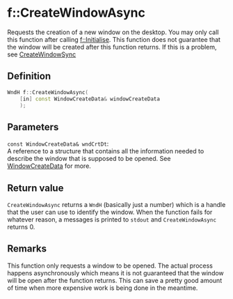 # f::CreateWindowAsync
Requests the creation of a new window on the desktop. You may only call this function after calling [f::Initialise](Initialise_func).
This function does not guarantee that the window will be created after this function returns. If this is a problem, see 
[CreateWindowSync](CreateWindowSync_func)

## Definition
```C++
WndH f::CreateWindowAsync(
    [in] const WindowCreateData& windowCreateData
    );
```

## Parameters
`const WindowCreateData& wndCrtDt`: <br>
A reference to a structure that contains all the information needed to describe the window that is supposed to be 
opened. See [WindowCreateData](WindowCreateData_type.md) for more.

## Return value
`CreateWindowAsync` returns a `WndH` (basically just a number) which is a handle that the user can use to identify the 
window. When the function fails for whatever reason, a messages is printed to `stdout` and `CreateWindowAsync` 
returns 0.

## Remarks
This function only requests a window to be opened. The actual process happens asynchronously which means it is not 
guaranteed that the window will be open after the function returns. This can save a pretty good amount of time when more
expensive work is being done in the meantime.
